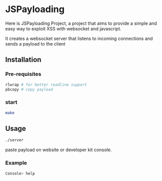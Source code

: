 # JSPayloading

Here is JSPayloading Project, a project that aims to provide a simple and easy way to exploit
XSS with websocket and javascript.

It creates a websocket server that listens to incoming connections and sends a payload to the client

## Installation

### Pre-requisites

```bash
rlwrap # for better readline support
pbcopy # copy payload
```

### start

```bash
make
```

## Usage

```bash
./server 
```

paste payload on website or developer kit console.

### Example

```bash
Console> help
```
